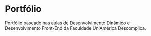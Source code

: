# Portfólio
 Portfólio baseado nas aulas de Desenvolvimento Dinâmico e Desenvolvimento Front-End da Faculdade UniAmérica Descomplica.
